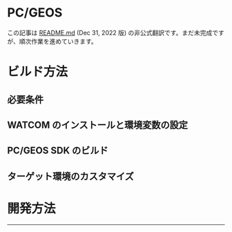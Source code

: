 # PC/GEOS

この記事は [README.md](https://github.com/bluewaysw/pcgeos/blob/f088abcfe1600f00f103c80ce90427ad647bf91c/README.md) (Dec 31, 2022 版) の非公式翻訳です。まだ未完成ですが、順次作業を進めていきます。

# ビルド方法

## 必要条件

## WATCOM のインストールと環境変数の設定

## PC/GEOS SDK のビルド

## ターゲット環境のカスタマイズ

# 開発方法

----
